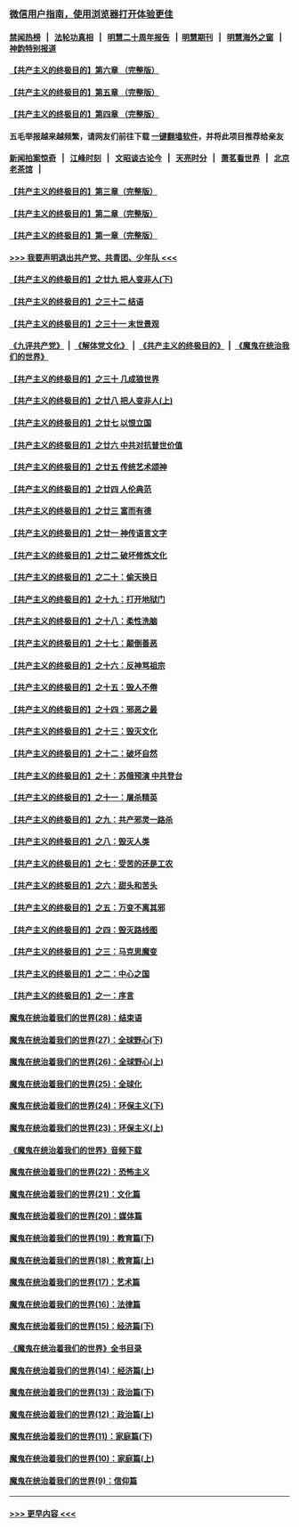### [微信用户指南，使用浏览器打开体验更佳](https://github.com/gfw-breaker/banned-news1/blob/master/indexes/wechat-guide.md?t=0)
#### [禁闻热榜](热点新闻.md?t=0)  &nbsp;&nbsp;|&nbsp;&nbsp; [法轮功真相](https://github.com/gfw-breaker/truth/blob/master/README.md?t=0) &nbsp;&nbsp;|&nbsp;&nbsp; [明慧二十周年报告](https://github.com/gfw-breaker/mh-reports/blob/master/README.md?t=0) &nbsp;&nbsp;|&nbsp;&nbsp;[明慧期刊](https://github.com/gfw-breaker/mh-qikan) &nbsp;&nbsp;|&nbsp;&nbsp; [明慧海外之窗](https://github.com/gfw-breaker/mh-news/blob/master/README.md?t=0) &nbsp;&nbsp;|&nbsp;&nbsp; [神韵特别报道](https://github.com/gfw-breaker/mh-news/blob/master/shenyun.md?t=0)
#### [【共产主义的终极目的】第六章 （完整版）](../pages/nsc422/n11428913.md?t=02080855) 
#### [【共产主义的终极目的】第五章 （完整版）](../pages/nsc422/n11428912.md?t=02080855) 
#### [【共产主义的终极目的】第四章 （完整版）](../pages/nsc422/n11428907.md?t=02080855) 
#### 五毛举报越来越频繁，请网友们前往下载 [一键翻墙软件](https://github.com/gfw-breaker/ssr-accounts)，并将此项目推荐给亲友
#### [新闻拍案惊奇](https://github.com/gfw-breaker/banned-news1/blob/master/pages/link4.md) &nbsp;&nbsp;|&nbsp;&nbsp; [江峰时刻](https://github.com/gfw-breaker/banned-news1/blob/master/pages/link4.md) &nbsp;&nbsp;|&nbsp;&nbsp; [文昭谈古论今](https://github.com/gfw-breaker/banned-news1/blob/master/pages/link4.md) &nbsp;&nbsp;|&nbsp;&nbsp; [天亮时分](https://github.com/gfw-breaker/banned-news1/blob/master/pages/link4.md) &nbsp;&nbsp;|&nbsp;&nbsp; [萧茗看世界](https://github.com/gfw-breaker/banned-news1/blob/master/pages/link4.md) &nbsp;&nbsp;|&nbsp;&nbsp; [北京老茶馆](https://github.com/gfw-breaker/banned-news1/blob/master/pages/link4.md) &nbsp;&nbsp;|&nbsp;&nbsp; 
#### [【共产主义的终极目的】第三章（完整版）](../pages/nsc422/n11428848.md?t=02080855) 
#### [【共产主义的终极目的】第二章（完整版）](../pages/nsc422/n11428831.md?t=02080855) 
#### [【共产主义的终极目的】第一章（完整版）](../pages/nsc422/n11417651.md?t=02080855) 
#### [>>> 我要声明退出共产党、共青团、少年队 <<<](https://github.com/begood0513/goodnews/blob/master/quit/letter.md) 
#### [【共产主义的终极目的】之廿九 把人变非人(下)](../pages/nsc422/n11344140.md?t=02080855) 
#### [【共产主义的终极目的】之三十二 结语](../pages/nsc422/n11360535.md?t=02080855) 
#### [【共产主义的终极目的】之三十一 末世景观](../pages/nsc422/n11351129.md?t=02080855) 
#### [《九评共产党》](https://github.com/begood0513/9ping.md/blob/master/README.md) &nbsp;|&nbsp; [《解体党文化》](../../../../jtdwh.md/blob/master/README.md)  &nbsp;|&nbsp; [《共产主义的终极目的》](../../../../gczydzjmd.md/blob/master/README.md) &nbsp;|&nbsp; [《魔鬼在统治我们的世界》](../../../../mgztzwmdsj.md/blob/master/README.md) 
#### [【共产主义的终极目的】之三十 几成狼世界](../pages/nsc422/n11348280.md?t=02080855) 
#### [【共产主义的终极目的】之廿八 把人变非人(上)](../pages/nsc422/n11340492.md?t=02080855) 
#### [【共产主义的终极目的】之廿七 以恨立国](../pages/nsc422/n11336944.md?t=02080855) 
#### [【共产主义的终极目的】之廿六 中共对抗普世价值](../pages/nsc422/n11324785.md?t=02080855) 
#### [【共产主义的终极目的】之廿五 传统艺术颂神](../pages/nsc422/n11296396.md?t=02080855) 
#### [【共产主义的终极目的】之廿四 人伦典范](../pages/nsc422/n11296397.md?t=02080855) 
#### [【共产主义的终极目的】之廿三 富而有德](../pages/nsc422/n11283598.md?t=02080855) 
#### [【共产主义的终极目的】之廿一 神传语言文字](../pages/nsc422/n11263265.md?t=02080855) 
#### [【共产主义的终极目的】之廿二 破坏修炼文化](../pages/nsc422/n11245728.md?t=02080855) 
#### [【共产主义的终极目的】之二十：偷天换日](../pages/nsc422/n11238846.md?t=02080855) 
#### [【共产主义的终极目的】之十九：打开地狱门](../pages/nsc422/n11206376.md?t=02080855) 
#### [【共产主义的终极目的】之十八：柔性洗脑](../pages/nsc422/n11199994.md?t=02080855) 
#### [【共产主义的终极目的】之十七：颠倒善恶](../pages/nsc422/n11179782.md?t=02080855) 
#### [【共产主义的终极目的】之十六：反神骂祖宗](../pages/nsc422/n11166798.md?t=02080855) 
#### [【共产主义的终极目的】之十五：毁人不倦](../pages/nsc422/n11166792.md?t=02080855) 
#### [【共产主义的终极目的】之十四：邪恶之最](../pages/nsc422/n11150249.md?t=02080855) 
#### [【共产主义的终极目的】之十三：毁灭文化](../pages/nsc422/n11135227.md?t=02080855) 
#### [【共产主义的终极目的】之十二：破坏自然](../pages/nsc422/n11135214.md?t=02080855) 
#### [【共产主义的终极目的】之十：苏俄预演 中共登台](../pages/nsc422/n11118424.md?t=02080855) 
#### [【共产主义的终极目的】之十一：屠杀精英](../pages/nsc422/n11118442.md?t=02080855) 
#### [【共产主义的终极目的】之九：共产邪灵一路杀](../pages/nsc422/n11114139.md?t=02080855) 
#### [【共产主义的终极目的】之八：毁灭人类](../pages/nsc422/n11108503.md?t=02080855) 
#### [【共产主义的终极目的】之七：受苦的还是工农](../pages/nsc422/n11101809.md?t=02080855) 
#### [【共产主义的终极目的】之六：甜头和苦头](../pages/nsc422/n11096971.md?t=02080855) 
#### [【共产主义的终极目的】之五：万变不离其邪](../pages/nsc422/n11091285.md?t=02080855) 
#### [【共产主义的终极目的】之四：毁灭路线图](../pages/nsc422/n11086284.md?t=02080855) 
#### [【共产主义的终极目的】之三：马克思魔变](../pages/nsc422/n11061941.md?t=02080855) 
#### [【共产主义的终极目的】之二：中心之国](../pages/nsc422/n11047728.md?t=02080855) 
#### [【共产主义的终极目的】之一：序言](../pages/nsc422/n11086077.md?t=02080855) 
#### [魔鬼在统治着我们的世界(28)：结束语](../pages/nsc422/n10936246.md?t=02080855) 
#### [魔鬼在统治着我们的世界(27)：全球野心(下)](../pages/nsc422/n10928319.md?t=02080855) 
#### [魔鬼在统治着我们的世界(26)：全球野心(上)](../pages/nsc422/n10900318.md?t=02080855) 
#### [魔鬼在统治着我们的世界(25)：全球化](../pages/nsc422/n10788205.md?t=02080855) 
#### [魔鬼在统治着我们的世界(24)：环保主义(下)](../pages/nsc422/n10695307.md?t=02080855) 
#### [魔鬼在统治着我们的世界(23)：环保主义(上)](../pages/nsc422/n10688613.md?t=02080855) 
#### [《魔鬼在统治着我们的世界》音频下载](../pages/nsc422/n10635553.md?t=02080855) 
#### [魔鬼在统治着我们的世界(22)：恐怖主义](../pages/nsc422/n10614727.md?t=02080855) 
#### [魔鬼在统治着我们的世界(21)：文化篇](../pages/nsc422/n10597706.md?t=02080855) 
#### [魔鬼在统治着我们的世界(20)：媒体篇](../pages/nsc422/n10586579.md?t=02080855) 
#### [魔鬼在统治着我们的世界(19)：教育篇(下)](../pages/nsc422/n10564808.md?t=02080855) 
#### [魔鬼在统治着我们的世界(18)：教育篇(上)](../pages/nsc422/n10526970.md?t=02080855) 
#### [魔鬼在统治着我们的世界(17)：艺术篇](../pages/nsc422/n10499093.md?t=02080855) 
#### [魔鬼在统治着我们的世界(16)：法律篇](../pages/nsc422/n10485969.md?t=02080855) 
#### [魔鬼在统治着我们的世界(15)：经济篇(下)](../pages/nsc422/n10469975.md?t=02080855) 
#### [《魔鬼在统治着我们的世界》全书目录](../pages/nsc422/n10464261.md?t=02080855) 
#### [魔鬼在统治着我们的世界(14)：经济篇(上)](../pages/nsc422/n10457370.md?t=02080855) 
#### [魔鬼在统治着我们的世界(13)：政治篇(下)](../pages/nsc422/n10448270.md?t=02080855) 
#### [魔鬼在统治着我们的世界(12)：政治篇(上)](../pages/nsc422/n10444576.md?t=02080855) 
#### [魔鬼在统治着我们的世界(11)：家庭篇(下)](../pages/nsc422/n10440961.md?t=02080855) 
#### [魔鬼在统治着我们的世界(10)：家庭篇(上)](../pages/nsc422/n10435448.md?t=02080855) 
#### [魔鬼在统治着我们的世界(9)：信仰篇](../pages/nsc422/n10432159.md?t=02080855) 

----
#### [ >>> 更早内容 <<< ](../indexes/nsc422-earlier.md)
